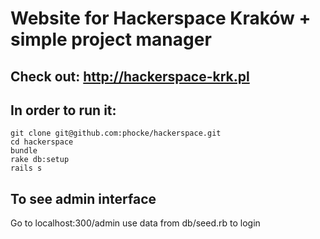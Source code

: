 # Website for Hackerspace Kraków + simple project manager

## Check out: http://hackerspace-krk.pl

## In order to run it:

    git clone git@github.com:phocke/hackerspace.git
    cd hackerspace
    bundle
    rake db:setup
    rails s

## To see admin interface
  Go to localhost:300/admin
  use data from db/seed.rb to login
